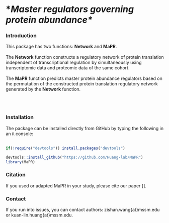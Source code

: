 # **Master regulators governing protein abundance\**


### Introduction
This package has two functions: **Network** and **MaPR**.<br /><br />
The **Network** function constructs a regulatory network of protein translation independent of transcriptional regulation by simultaneously using transcriptomic data and proteomic data of the same cohort. <br /><br />
The **MaPR** function predicts master protein abundance regulators based on the permutation of the constructed protein translation regulatory network generated by the **Network** function.

<br /><br />

### Installation
The package can be installed directly from GitHub by typing the following in an `R` console:<br /><br />
```R
if(!require("devtools")) install.packages("devtools")

devtools::install_github("https://github.com/Huang-lab/MaPR")
library(MaPR)
```


### Citation
If you used or adapted MaPR in your study, please cite our paper [].


### Contact
If you run into issues, you can contact authors: zishan.wang{at}mssm.edu or kuan-lin.huang{at}mssm.edu.
